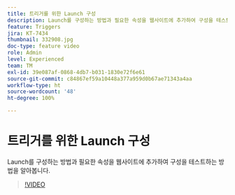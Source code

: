 ```yaml
---
title: 트리거를 위한 Launch 구성
description: Launch를 구성하는 방법과 필요한 속성을 웹사이트에 추가하여 구성을 테스트하는 방법을 알아봅니다.
feature: Triggers
jira: KT-7434
thumbnail: 332908.jpg
doc-type: feature video
role: Admin
level: Experienced
team: TM
exl-id: 39e087af-0868-4db7-b031-1830e72f6e61
source-git-commit: c84867ef59a10448a377a959d0b67ae71343a4aa
workflow-type: ht
source-wordcount: '48'
ht-degree: 100%

---
```


# 트리거를 위한 Launch 구성

Launch를 구성하는 방법과 필요한 속성을 웹사이트에 추가하여 구성을 테스트하는 방법을 알아봅니다.

>[!VIDEO](https://video.tv.adobe.com/v/332908?quality=12&learn=on)
